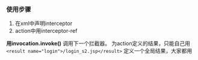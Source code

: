### 使用步骤
1. 在xml中声明interceptor
2. action中用interceptor-ref

**用invocation.invoke()** 调用下一个拦截器。
为action定义的结果，只能自己用
`
<result name="login">/login_s2.jsp</result>
`
定义一个全局结果，大家都用
<global-results/>